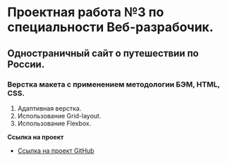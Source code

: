 # Проектная работа №3 по специальности Веб-разрабочик.

## Одностраничный сайт о путешествии по России.

### Верстка макета с применением методологии БЭМ, HTML, CSS.

1. Адаптивная верстка.
2. Использование Grid-layout.
3. Использование Flexbox.

**Ссылка на проект**

* [Ссылка на проект GitHub]()

